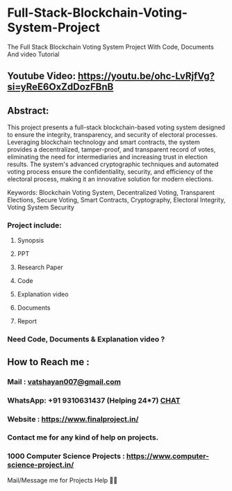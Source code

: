 # Full-Stack-Blockchain-Voting-System-Project
The Full Stack Blockchain Voting System Project With Code, Documents And video Tutorial

## Youtube Video: https://youtu.be/ohc-LvRjfVg?si=yReE6OxZdDozFBnB

## Abstract: 
This project presents a full-stack blockchain-based voting system designed to ensure the integrity, transparency, and security of electoral processes. Leveraging blockchain technology and smart contracts, the system provides a decentralized, tamper-proof, and transparent record of votes, eliminating the need for intermediaries and increasing trust in election results. The system's advanced cryptographic techniques and automated voting process ensure the confidentiality, security, and efficiency of the electoral process, making it an innovative solution for modern elections.

Keywords: Blockchain Voting System, Decentralized Voting, Transparent Elections, Secure Voting, Smart Contracts, Cryptography, Electoral Integrity, Voting System Security

### Project include: 

1. Synopsis

2. PPT

3. Research Paper


4. Code

5. Explanation video

6. Documents

7. Report


### Need Code, Documents & Explanation video ? 

## How to Reach me :

### Mail : vatshayan007@gmail.com 

### WhatsApp: +91 9310631437 (Helping 24*7) **[CHAT](https://wa.me/message/CHWN2AHCPMAZK1)** 

### Website : https://www.finalproject.in/

### Contact me for any kind of help on projects.
### 1000 Computer Science Projects : https://www.computer-science-project.in/


Mail/Message me for Projects Help 🙏🏻


